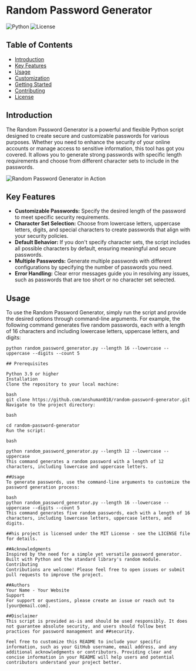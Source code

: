 # Random Password Generator

![Python](https://img.shields.io/badge/Python-3.8%2B-blue)
![License](https://img.shields.io/badge/License-MIT-green)

## Table of Contents
- [Introduction](#introduction)
- [Key Features](#key-features)
- [Usage](#usage)
- [Customization](#customization)
- [Getting Started](#getting-started)
- [Contributing](#contributing)
- [License](#license)

## Introduction

The Random Password Generator is a powerful and flexible Python script designed to create secure and customizable passwords for various purposes. Whether you need to enhance the security of your online accounts or manage access to sensitive information, this tool has got you covered. It allows you to generate strong passwords with specific length requirements and choose from different character sets to include in the passwords.

![Random Password Generator in Action](random_password_generator.gif)

## Key Features

- **Customizable Passwords:** Specify the desired length of the password to meet specific security requirements.
- **Character Set Selection:** Choose from lowercase letters, uppercase letters, digits, and special characters to create passwords that align with your security policies.
- **Default Behavior:** If you don't specify character sets, the script includes all possible characters by default, ensuring meaningful and secure passwords.
- **Multiple Passwords:** Generate multiple passwords with different configurations by specifying the number of passwords you need.
- **Error Handling:** Clear error messages guide you in resolving any issues, such as passwords that are too short or no character set selected.

## Usage

To use the Random Password Generator, simply run the script and provide the desired options through command-line arguments. For example, the following command generates five random passwords, each with a length of 16 characters and including lowercase letters, uppercase letters, and digits:

```shell
python random_password_generator.py --length 16 --lowercase --uppercase --digits --count 5

## Prerequisites

Python 3.9 or higher
Installation
Clone the repository to your local machine:

bash
git clone https://github.com/anshuman018/random-password-generator.git
Navigate to the project directory:

bash

cd random-password-generator
Run the script:

bash

python random_password_generator.py --length 12 --lowercase --uppercase
This command generates a random password with a length of 12 characters, including lowercase and uppercase letters.

##Usage
To generate passwords, use the command-line arguments to customize the password generation process:

bash
python random_password_generator.py --length 16 --lowercase --uppercase --digits --count 5
This command generates five random passwords, each with a length of 16 characters, including lowercase letters, uppercase letters, and digits.

##his project is licensed under the MIT License - see the LICENSE file for details.

##Acknowledgments
Inspired by the need for a simple yet versatile password generator.
Built with Python and the standard library's random module.
Contributing
Contributions are welcome! Please feel free to open issues or submit pull requests to improve the project.

##Authors
Your Name - Your Website
Support
For support or questions, please create an issue or reach out to [your@email.com].

##Disclaimer
This script is provided as-is and should be used responsibly. It does not guarantee absolute security, and users should follow best practices for password management and ##security.

Feel free to customize this README to include your specific information, such as your GitHub username, email address, and any additional acknowledgments or contributors. Providing clear and concise information in your README will help users and potential contributors understand your project better.
